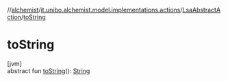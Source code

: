 //[alchemist](../../../index.md)/[it.unibo.alchemist.model.implementations.actions](../index.md)/[LsaAbstractAction](index.md)/[toString](to-string.md)

# toString

[jvm]\
abstract fun [toString](to-string.md)(): [String](https://docs.oracle.com/javase/8/docs/api/java/lang/String.html)
